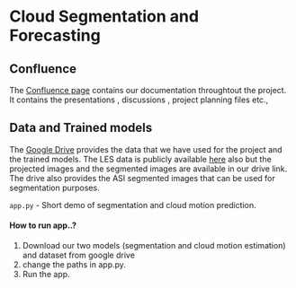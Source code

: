 # Cloud Segmentation and Forecasting

## Confluence 

The [Confluence page](https://cloudforecasting.atlassian.net/wiki/x/VQAC) contains our documentation throughtout the project. It contains the presentations , discussions , project planning files etc.,

## Data and Trained models


The [Google Drive](https://drive.google.com/drive/folders/1Zqoe6IcC4lDn-l16Ai4ma4I-dVnTyz9v) provides the data that we have used for the project and the trained models. The LES data is publicly available [here](https://opendata.physik.lmu.de/5d0k9-q2n86/) also but the projected images and the segmented images are available in our drive link. The drive also provides the ASI segmented images that can be used for segmentation purposes.

`app.py` - Short demo of segmentation and cloud motion prediction.

#### How to run app..?
1. Download our two models (segmentation and cloud motion estimation) and dataset from google drive
2. change the paths in app.py.
3. Run the app.
